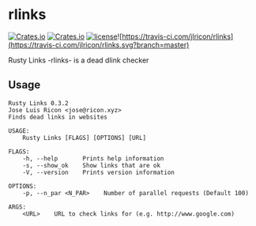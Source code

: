 # rlinks

[![Crates.io](https://img.shields.io/crates/v/rlinks.svg)](https://crates.io/crates/rlinks) [![Crates.io](https://img.shields.io/crates/d/rlinks.svg)](https://crates.io/crates/rlinks) [![license](https://img.shields.io/badge/license-GPL-blue.svg)](https://github.com/jlricon/rlinks/blob/master/LICENSE)![https://travis-ci.com/jlricon/rlinks](https://travis-ci.com/jlricon/rlinks.svg?branch=master)

Rusty Links -rlinks- is a dead dlink checker

## Usage

```
Rusty Links 0.3.2
Jose Luis Ricon <jose@ricon.xyz>
Finds dead links in websites

USAGE:
    Rusty Links [FLAGS] [OPTIONS] [URL]

FLAGS:
    -h, --help       Prints help information
    -s, --show_ok    Show links that are ok
    -V, --version    Prints version information

OPTIONS:
    -p, --n_par <N_PAR>    Number of parallel requests (Default 100)

ARGS:
    <URL>    URL to check links for (e.g. http://www.google.com)


```
